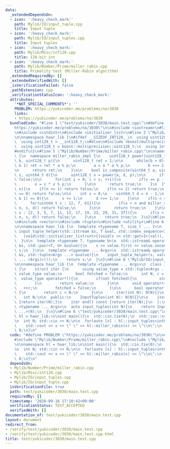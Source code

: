 ```yaml
---
data:
  _extendedDependsOn:
  - icon: ':heavy_check_mark:'
    path: Mylib/IO/input_tuple.cpp
    title: Input tuple
  - icon: ':heavy_check_mark:'
    path: Mylib/IO/input_tuples.cpp
    title: Input tuples
  - icon: ':heavy_check_mark:'
    path: Mylib/Misc/int128.cpp
    title: 128-bit int
  - icon: ':heavy_check_mark:'
    path: Mylib/Number/Prime/miller_rabin.cpp
    title: Primality test (Miller-Rabin algorithm)
  _extendedRequiredBy: []
  _extendedVerifiedWith: []
  _isVerificationFailed: false
  _pathExtension: cpp
  _verificationStatusIcon: ':heavy_check_mark:'
  attributes:
    '*NOT_SPECIAL_COMMENTS*': ''
    PROBLEM: https://yukicoder.me/problems/no/3030
    links:
    - https://yukicoder.me/problems/no/3030
  bundledCode: "#line 1 \"test/yukicoder/3030/main.test.cpp\"\n#define PROBLEM \"\
    https://yukicoder.me/problems/no/3030\"\n\n#include <iostream>\n#line 2 \"Mylib/Number/Prime/miller_rabin.cpp\"\
    \n#include <cstdint>\n#include <initializer_list>\n#line 2 \"Mylib/Misc/int128.cpp\"\
    \n\nnamespace haar_lib {\n#ifdef __SIZEOF_INT128__\n  using uint128_t = __uint128_t;\n\
    \  using int128_t = __int128_t;\n#else\n#include <boost/multiprecision/cpp_int.hpp>\n\
    \  using uint128_t = boost::multiprecision::uint128_t;\n  using int128_t = boost::multiprecision::int128_t;\n\
    #endif\n}\n#line 5 \"Mylib/Number/Prime/miller_rabin.cpp\"\n\nnamespace haar_lib\
    \ {\n  namespace miller_rabin_impl {\n    uint128_t power(uint128_t a, uint128_t\
    \ b, uint128_t p){\n      uint128_t ret = 1;\n\n      while(b > 0){\n        if(b\
    \ & 1) ret = ret * a % p;\n        a = a * a % p;\n        b >>= 1;\n      }\n\
    \n      return ret;\n    }\n\n    bool is_composite(uint64_t a, uint64_t p, int\
    \ s, uint64_t d){\n      uint128_t x = power(a, d, p);\n\n      if(x == 1) return\
    \ false;\n\n      for(int i = 0; i < s; ++i){\n        if(x == p - 1) return false;\n\
    \        x = x * x % p;\n      }\n\n      return true;\n    }\n  }\n\n  bool miller_rabin(uint64_t\
    \ n){\n    if(n <= 1) return false;\n    if(n == 2) return true;\n    if(n % 2\
    \ == 0) return false;\n\n    int s = 0;\n    uint64_t d = n - 1;\n    while((d\
    \ & 1) == 0){\n      s += 1;\n      d >>= 1;\n    }\n\n    if(n < 4759123141){\n\
    \      for(uint64_t x : {2, 7, 61}){\n        if(x < n and miller_rabin_impl::is_composite(x,\
    \ n, s, d)) return false;\n      }\n\n      return true;\n    }\n\n    for(uint64_t\
    \ x : {2, 3, 5, 7, 11, 13, 17, 19, 23, 29, 31, 37}){\n      if(x < n and miller_rabin_impl::is_composite(x,\
    \ n, s, d)) return false;\n    }\n\n    return true;\n  }\n}\n#line 3 \"Mylib/IO/input_tuples.cpp\"\
    \n#include <vector>\n#include <tuple>\n#include <utility>\n#line 6 \"Mylib/IO/input_tuple.cpp\"\
    \n\nnamespace haar_lib {\n  template <typename T, size_t ... I>\n  static void\
    \ input_tuple_helper(std::istream &s, T &val, std::index_sequence<I ...>){\n \
    \   (void)std::initializer_list<int>{(void(s >> std::get<I>(val)), 0) ...};\n\
    \  }\n\n  template <typename T, typename U>\n  std::istream& operator>>(std::istream\
    \ &s, std::pair<T, U> &value){\n    s >> value.first >> value.second;\n    return\
    \ s;\n  }\n\n  template <typename ... Args>\n  std::istream& operator>>(std::istream\
    \ &s, std::tuple<Args ...> &value){\n    input_tuple_helper(s, value, std::make_index_sequence<sizeof\
    \ ... (Args)>());\n    return s;\n  }\n}\n#line 8 \"Mylib/IO/input_tuples.cpp\"\
    \n\nnamespace haar_lib {\n  template <typename ... Args>\n  class InputTuples\
    \ {\n    struct iter {\n      using value_type = std::tuple<Args ...>;\n     \
    \ value_type value;\n      bool fetched = false;\n      int N, c = 0;\n\n    \
    \  value_type operator*(){\n        if(not fetched){\n          std::cin >> value;\n\
    \        }\n        return value;\n      }\n\n      void operator++(){\n     \
    \   ++c;\n        fetched = false;\n      }\n\n      bool operator!=(iter &) const\
    \ {\n        return c < N;\n      }\n\n      iter(int N): N(N){}\n    };\n\n \
    \   int N;\n\n  public:\n    InputTuples(int N): N(N){}\n\n    iter begin() const\
    \ {return iter(N);}\n    iter end() const {return iter(N);}\n  };\n\n  template\
    \ <typename ... Args>\n  auto input_tuples(int N){\n    return InputTuples<Args\
    \ ...>(N);\n  }\n}\n#line 6 \"test/yukicoder/3030/main.test.cpp\"\n\nnamespace\
    \ hl = haar_lib;\n\nint main(){\n  std::cin.tie(0);\n  std::ios::sync_with_stdio(false);\n\
    \n  int N; std::cin >> N;\n\n  for(auto [x] : hl::input_tuples<int64_t>(N)){\n\
    \    std::cout << x << \" \" << hl::miller_rabin(x) << \"\\n\";\n  }\n\n  return\
    \ 0;\n}\n"
  code: "#define PROBLEM \"https://yukicoder.me/problems/no/3030\"\n\n#include <iostream>\n\
    #include \"Mylib/Number/Prime/miller_rabin.cpp\"\n#include \"Mylib/IO/input_tuples.cpp\"\
    \n\nnamespace hl = haar_lib;\n\nint main(){\n  std::cin.tie(0);\n  std::ios::sync_with_stdio(false);\n\
    \n  int N; std::cin >> N;\n\n  for(auto [x] : hl::input_tuples<int64_t>(N)){\n\
    \    std::cout << x << \" \" << hl::miller_rabin(x) << \"\\n\";\n  }\n\n  return\
    \ 0;\n}\n"
  dependsOn:
  - Mylib/Number/Prime/miller_rabin.cpp
  - Mylib/Misc/int128.cpp
  - Mylib/IO/input_tuples.cpp
  - Mylib/IO/input_tuple.cpp
  isVerificationFile: true
  path: test/yukicoder/3030/main.test.cpp
  requiredBy: []
  timestamp: '2020-09-16 17:10:42+09:00'
  verificationStatus: TEST_ACCEPTED
  verifiedWith: []
documentation_of: test/yukicoder/3030/main.test.cpp
layout: document
redirect_from:
- /verify/test/yukicoder/3030/main.test.cpp
- /verify/test/yukicoder/3030/main.test.cpp.html
title: test/yukicoder/3030/main.test.cpp
---
```

